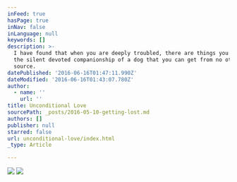 ```yaml
---
inFeed: true
hasPage: true
inNav: false
inLanguage: null
keywords: []
description: >-
  I have found that when you are deeply troubled, there are things you get from
  the silent devoted companionship of a dog that you can get from no other
  source.
datePublished: '2016-06-16T01:47:11.990Z'
dateModified: '2016-06-16T01:43:07.780Z'
author:
  - name: ''
    url: ''
title: Unconditional Love
sourcePath: _posts/2016-05-10-getting-lost.md
authors: []
publisher: null
starred: false
url: unconditional-love/index.html
_type: Article

---
```

![](https://the-grid-user-content.s3-us-west-2.amazonaws.com/25e21f22-7bb3-48dd-84bd-b5b0a78ed31d.jpg)
![](https://the-grid-user-content.s3-us-west-2.amazonaws.com/8ac7f191-7c4d-41b9-9dd7-573a0aa5f1bb.jpg)